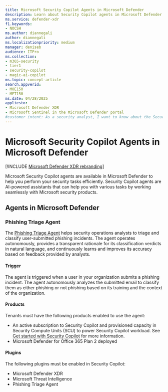 ```yaml
---
title: Microsoft Security Copilot Agents in Microsoft Defender
description: Learn about Security Copilot agents in Microsoft Defender that can help you perform your security tasks easily.
ms.service: defender-xdr
f1.keywords:
- NOCSH
ms.author: diannegali
author: diannegali
ms.localizationpriority: medium
manager: deniseb
audience: ITPro
ms.collection: 
- m365-security
- tier1
- security-copilot
- magic-ai-copilot 
ms.topic: concept-article
search.appverid:
- MOE150
- MET150
ms.date: 04/28/2025
appliesto:
- Microsoft Defender XDR
- Microsoft Sentinel in the Microsoft Defender portal
#customer intent: As a security analyst, I want to know about the Security Copilot agents available in Microsoft Defender so that I can use them to perform my security tasks efficiently.
---
```


# Microsoft Security Copilot Agents in Microsoft Defender

[!INCLUDE [Microsoft Defender XDR rebranding](../includes/microsoft-defender.md)]

Microsoft Security Copilot agents are available in Microsoft Defender to help you perform your security tasks efficiently. Security Copilot agents are AI-powered assistants that can help you with various tasks by working seamlessly with Microsoft security products.

## Agents in Microsoft Defender

### Phishing Triage Agent

The [Phishing Triage Agent](phishing-triage-agent.md) helps security operations analysts to triage and classify user-submitted phishing incidents. The agent operates autonomously, provides a transparent rationale for its classification verdicts in natural language, and continuously learns and improves its accuracy based on feedback provided by analysts.

#### Trigger

The agent is triggered when a user in your organization submits a phishing incident. The agent autonomously analyzes the submitted email to classify them as either phishing or not phishing based on its training and the context of the organization.

#### Products

Tenants must have the following products enabled to use the agent:

- An active subscription to Security Copilot and provisioned capacity in Security Compute Units (SCU) to power Security Copilot workload. See [Get started with Security Copilot](/copilot/security/get-started-security-copilot) for more information.
- Microsoft Defender for Office 365 Plan 2 deployed

#### Plugins

The following plugins must be enabled in Security Copilot:

- Microsoft Defender XDR
- Microsoft Threat Intelligence
- Phishing Triage Agent